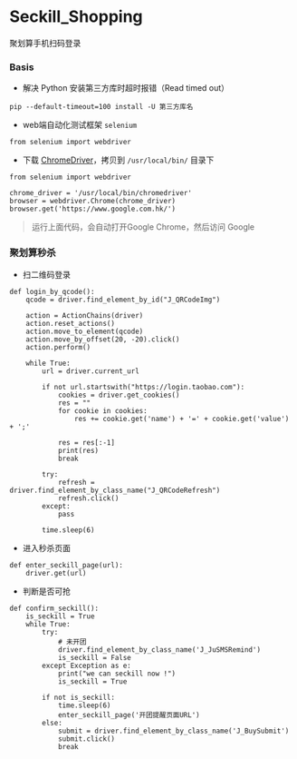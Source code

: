 # Seckill_Shopping
聚划算手机扫码登录
### Basis
* 解决 Python 安装第三方库时超时报错（Read timed out）

`pip --default-timeout=100 install -U 第三方库名`
* web端自动化测试框架 `selenium`

`from selenium import webdriver`
* 下载 [ChromeDriver](https://sites.google.com/a/chromium.org/chromedriver/downloads)，拷贝到 `/usr/local/bin/` 目录下

```
from selenium import webdriver

chrome_driver = '/usr/local/bin/chromedriver'
browser = webdriver.Chrome(chrome_driver)
browser.get('https://www.google.com.hk/')
```
> 运行上面代码，会自动打开Google Chrome，然后访问 Google

### 聚划算秒杀
* 扫二维码登录
```
def login_by_qcode():
    qcode = driver.find_element_by_id("J_QRCodeImg")

    action = ActionChains(driver)
    action.reset_actions()
    action.move_to_element(qcode)
    action.move_by_offset(20, -20).click()
    action.perform()

    while True:
        url = driver.current_url

        if not url.startswith("https://login.taobao.com"):
            cookies = driver.get_cookies()
            res = ""
            for cookie in cookies:
                res += cookie.get('name') + '=' + cookie.get('value') + ';'

            res = res[:-1]
            print(res)
            break

        try:
            refresh = driver.find_element_by_class_name("J_QRCodeRefresh")
            refresh.click()
        except:
            pass

        time.sleep(6)
```

* 进入秒杀页面
```
def enter_seckill_page(url):
    driver.get(url)
```
* 判断是否可抢
```
def confirm_seckill():
    is_seckill = True
    while True:
        try:
            # 未开团
            driver.find_element_by_class_name('J_JuSMSRemind')
            is_seckill = False
        except Exception as e:
            print("we can seckill now !")
            is_seckill = True

        if not is_seckill:
            time.sleep(6)
            enter_seckill_page('开团提醒页面URL')
        else:
            submit = driver.find_element_by_class_name('J_BuySubmit')
            submit.click()
            break
```
